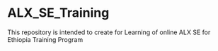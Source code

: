 # ALX_SE_Training
This repository is intended to create for Learning of online ALX SE for Ethiopia Training Program 
